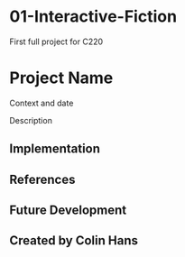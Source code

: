 # 01-Interactive-Fiction
First full project for C220

# Project Name
Context and date

Description

## Implementation

## References

## Future Development

## Created by Colin Hans
